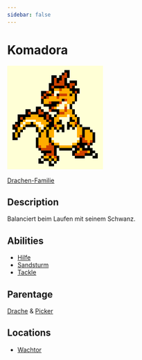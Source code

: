 ```yaml
---
sidebar: false
---
```

# Komadora

![Logo](./komadora.png)

[Drachen-Familie](../)

## Description

Balanciert beim Laufen mit seinem Schwanz.

## Abilities

- [Hilfe](../../../abilities/hilfe/)
- [Sandsturm](../../../abilities/sandsturm/)
- [Tackle](../../../abilities/tackle/)

## Parentage

[Drache](../) & [Picker](../../bird/picker/)

## Locations

- [Wachtor](../../../locations/wach/)